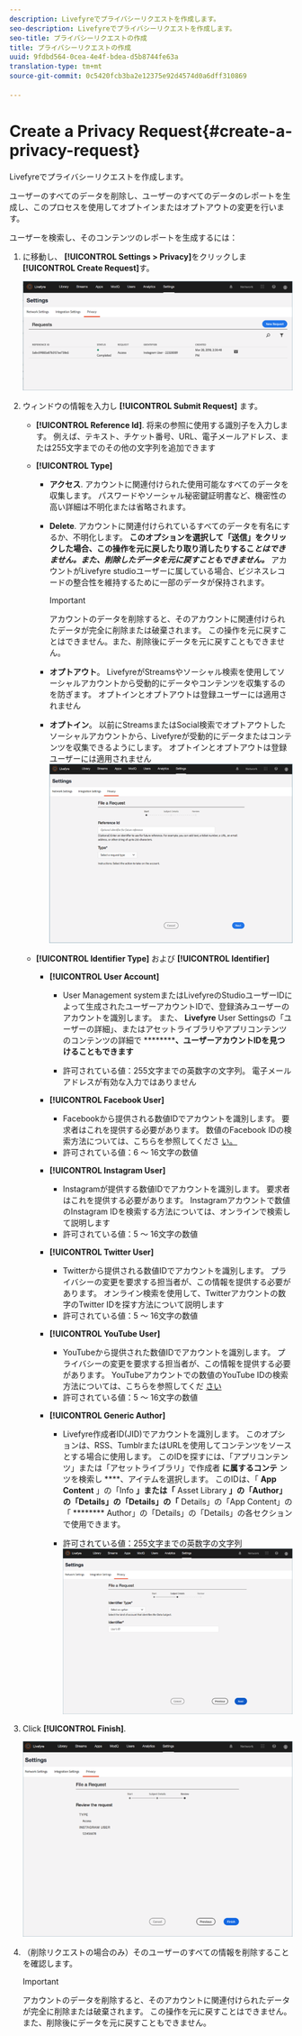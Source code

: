 ```yaml
---
description: Livefyreでプライバシーリクエストを作成します。
seo-description: Livefyreでプライバシーリクエストを作成します。
seo-title: プライバシーリクエストの作成
title: プライバシーリクエストの作成
uuid: 9fdbd564-0cea-4e4f-bdea-d5b8744fe63a
translation-type: tm+mt
source-git-commit: 0c5420fcb3ba2e12375e92d4574d0a6dff310869

---
```



# Create a Privacy Request{#create-a-privacy-request}

Livefyreでプライバシーリクエストを作成します。

ユーザーのすべてのデータを削除し、ユーザーのすべてのデータのレポートを生成し、このプロセスを使用してオプトインまたはオプトアウトの変更を行います。

ユーザーを検索し、そのコンテンツのレポートを生成するには：

1. に移動し、 **[!UICONTROL Settings > Privacy]**&#x200B;をクリックしま **[!UICONTROL Create Request]**&#x200B;す。

   ![](assets/privacypage1.png)

1. ウィンドウの情報を入力し **[!UICONTROL Submit Request]** ます。

   * **[!UICONTROL Reference Id]**. 将来の参照に使用する識別子を入力します。 例えば、テキスト、チケット番号、URL、電子メールアドレス、または255文字までのその他の文字列を追加できます
   * **[!UICONTROL Type]**

      * **アクセス**. アカウントに関連付けられた使用可能なすべてのデータを収集します。 パスワードやソーシャル秘密鍵証明書など、機密性の高い詳細は不明化または省略されます。

      * **Delete**. アカウントに関連付けられているすべてのデータを有名にするか、不明化します。 **このオプションを選択して「送信」をクリックした場合、この操作を元に戻したり取り消したりするこ&#x200B;*とはできません。また、削除したデータを元に戻すこともできません。*** アカウントがLivefyre studioユーザーに属している場合、ビジネスレコードの整合性を維持するために一部のデータが保持されます。

         >[!IMPORTANT]
         >
         >アカウントのデータを削除すると、そのアカウントに関連付けられたデータが完全に削除または破棄されます。 この操作を元に戻すことはできません。また、削除後にデータを元に戻すこともできません。

      * **オプトアウト**。 LivefyreがStreamsやソーシャル検索を使用してソーシャルアカウントから受動的にデータやコンテンツを収集するのを防ぎます。 オプトインとオプトアウトは登録ユーザーには適用されません
      * **オプトイン**。 以前にStreamsまたはSocial検索でオプトアウトしたソーシャルアカウントから、Livefyreが受動的にデータまたはコンテンツを収集できるようにします。 オプトインとオプトアウトは登録ユーザーには適用されません
      ![](assets/privacypage2.png)

   * **[!UICONTROL Identifier Type]** および **[!UICONTROL Identifier]**

      * **[!UICONTROL User Account]**

         * User Management systemまたはLivefyreのStudioユーザーIDによって生成されたユーザーアカウントIDで、登録済みユーザーのアカウントを識別します。 また、 **Livefyre** User Settingsの「ユーザーの詳細」、またはアセットライブラリやアプリコンテンツのコンテンツの詳細で **********、ユーザーアカウントIDを見つけることもできます**

         * 許可されている値：255文字までの英数字の文字列。 電子メールアドレスが有効な入力ではありません
      * **[!UICONTROL Facebook User]**

         * Facebookから提供される数値IDでアカウントを識別します。 要求者はこれを提供する必要があります。 数値のFacebook IDの検索方法については、こちらを参照してくださ [い。](https://www.facebook.com/help/1397933243846983?helpref=faq_content)
         * 許可されている値：6 ～ 16文字の数値
      * **[!UICONTROL Instagram User]**

         * Instagramが提供する数値IDでアカウントを識別します。 要求者はこれを提供する必要があります。 Instagramアカウントで数値のInstagram IDを検索する方法については、オンラインで検索して説明します
         * 許可されている値：5 ～ 16文字の数値
      * **[!UICONTROL Twitter User]**

         * Twitterから提供される数値IDでアカウントを識別します。 プライバシーの変更を要求する担当者が、この情報を提供する必要があります。 オンライン検索を使用して、Twitterアカウントの数字のTwitter IDを探す方法について説明します
         * 許可されている値：5 ～ 16文字の数値
      * **[!UICONTROL YouTube User]**

         * YouTubeから提供された数値IDでアカウントを識別します。 プライバシーの変更を要求する担当者が、この情報を提供する必要があります。 YouTubeアカウントでの数値のYouTube IDの検索方法については、こちらを参照してくだ [さい](https://support.google.com/youtube/answer/3250431?hl=en)
         * 許可されている値：5 ～ 16文字の数値
      * **[!UICONTROL Generic Author]**

         * Livefyre作成者ID(JID)でアカウントを識別します。 このオプションは、RSS、TumblrまたはURLを使用してコンテンツをソースとする場合に使用します。 このIDを探すには、「アプリコンテンツ」または「アセットライブラリ」で作成者 **に属するコンテ** ンツを検索し ****、アイテムを選択します。 このIDは、「 **App Content** 」の「Info **」または「** Asset Library **」の「Author」の「Details」の「Details」の「** Details」の「App Content」の「 ******** Author」の「Details」の「Details」の各セクションで使用できます。

         * 許可されている値：255文字までの英数字の文字列
         ![](assets/privacypage3.png)








1. Click **[!UICONTROL Finish]**.

   ![](assets/privacypage4.png)

1. （削除リクエストの場合のみ）そのユーザーのすべての情報を削除することを確認します。

   >[!IMPORTANT]
   >
   >アカウントのデータを削除すると、そのアカウントに関連付けられたデータが完全に削除または破棄されます。 この操作を元に戻すことはできません。また、削除後にデータを元に戻すこともできません。

